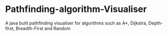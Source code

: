 # Pathfinding-algorithm-Visualiser
A java built pathfinding visualiser for algorithms such as A*, Dijkstra, Depth-first, Breadth-First and Random
